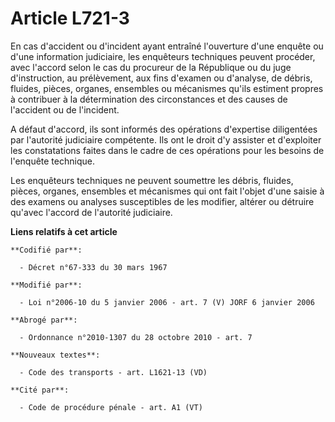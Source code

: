 # Article L721-3

En cas d'accident ou d'incident ayant entraîné l'ouverture d'une enquête ou d'une information judiciaire, les enquêteurs
techniques peuvent procéder, avec l'accord selon le cas du procureur de la République ou du juge d'instruction, au
prélèvement, aux fins d'examen ou d'analyse, de débris, fluides, pièces, organes, ensembles ou mécanismes qu'ils estiment
propres à contribuer à la détermination des circonstances et des causes de l'accident ou de l'incident.

A défaut d'accord, ils sont informés des opérations d'expertise diligentées par l'autorité judiciaire compétente. Ils ont le
droit d'y assister et d'exploiter les constatations faites dans le cadre de ces opérations pour les besoins de l'enquête
technique.

Les enquêteurs techniques ne peuvent soumettre les débris, fluides, pièces, organes, ensembles et mécanismes qui ont fait
l'objet d'une saisie à des examens ou analyses susceptibles de les modifier, altérer ou détruire qu'avec l'accord de
l'autorité judiciaire.

**Liens relatifs à cet article**

	**Codifié par**:

	  - Décret n°67-333 du 30 mars 1967

	**Modifié par**:

	  - Loi n°2006-10 du 5 janvier 2006 - art. 7 (V) JORF 6 janvier 2006

	**Abrogé par**:

	  - Ordonnance n°2010-1307 du 28 octobre 2010 - art. 7

	**Nouveaux textes**:

	  - Code des transports - art. L1621-13 (VD)

	**Cité par**:

	  - Code de procédure pénale - art. A1 (VT)
